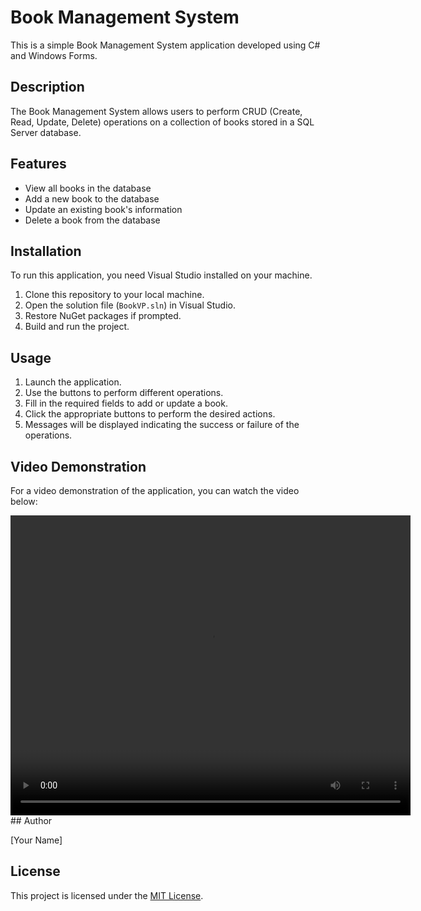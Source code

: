 # Book Management System

This is a simple Book Management System application developed using C# and Windows Forms.

## Description

The Book Management System allows users to perform CRUD (Create, Read, Update, Delete) operations on a collection of books stored in a SQL Server database.

## Features

- View all books in the database
- Add a new book to the database
- Update an existing book's information
- Delete a book from the database

## Installation

To run this application, you need Visual Studio installed on your machine.

1. Clone this repository to your local machine.
2. Open the solution file (`BookVP.sln`) in Visual Studio.
3. Restore NuGet packages if prompted.
4. Build and run the project.

## Usage

1. Launch the application.
2. Use the buttons to perform different operations.
3. Fill in the required fields to add or update a book.
4. Click the appropriate buttons to perform the desired actions.
5. Messages will be displayed indicating the success or failure of the operations.

## Video Demonstration

For a video demonstration of the application, you can watch the video below:

<video width="640" height="480" controls>
  <source src="BookProjectVp.mp4" type="video/mp4">
  Your browser does not support the video tag.
</video>
## Author

[Your Name]

## License

This project is licensed under the [MIT License](LICENSE).
